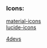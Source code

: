 
### Icons:
[material-icons](https://fonts.google.com/icons)  
[lucide-icons](https://lucide.dev/icons/categories#buildings)  

[4devs](https://www.4devs.com.br)